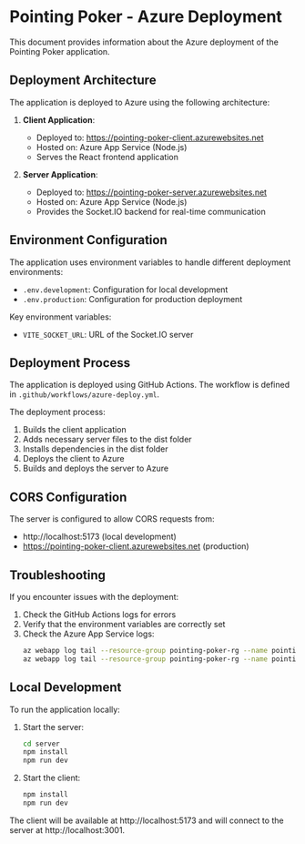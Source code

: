 # Pointing Poker - Azure Deployment

This document provides information about the Azure deployment of the Pointing Poker application.

## Deployment Architecture

The application is deployed to Azure using the following architecture:

1. **Client Application**: 
   - Deployed to: https://pointing-poker-client.azurewebsites.net
   - Hosted on: Azure App Service (Node.js)
   - Serves the React frontend application

2. **Server Application**:
   - Deployed to: https://pointing-poker-server.azurewebsites.net
   - Hosted on: Azure App Service (Node.js)
   - Provides the Socket.IO backend for real-time communication

## Environment Configuration

The application uses environment variables to handle different deployment environments:

- `.env.development`: Configuration for local development
- `.env.production`: Configuration for production deployment

Key environment variables:
- `VITE_SOCKET_URL`: URL of the Socket.IO server

## Deployment Process

The application is deployed using GitHub Actions. The workflow is defined in `.github/workflows/azure-deploy.yml`.

The deployment process:
1. Builds the client application
2. Adds necessary server files to the dist folder
3. Installs dependencies in the dist folder
4. Deploys the client to Azure
5. Builds and deploys the server to Azure

## CORS Configuration

The server is configured to allow CORS requests from:
- http://localhost:5173 (local development)
- https://pointing-poker-client.azurewebsites.net (production)

## Troubleshooting

If you encounter issues with the deployment:

1. Check the GitHub Actions logs for errors
2. Verify that the environment variables are correctly set
3. Check the Azure App Service logs:
   ```bash
   az webapp log tail --resource-group pointing-poker-rg --name pointing-poker-client
   az webapp log tail --resource-group pointing-poker-rg --name pointing-poker-server
   ```

## Local Development

To run the application locally:

1. Start the server:
   ```bash
   cd server
   npm install
   npm run dev
   ```

2. Start the client:
   ```bash
   npm install
   npm run dev
   ```

The client will be available at http://localhost:5173 and will connect to the server at http://localhost:3001. 